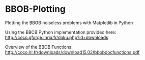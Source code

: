 # BBOB-Plotting
Plotting the BBOB noiseless problems with Matplotlib in Python

Using the BBOB Python implementation provided here:
http://coco.gforge.inria.fr/doku.php?id=downloads

Overview of the BBOB Functions:
http://coco.lri.fr/downloads/download15.03/bbobdocfunctions.pdf
